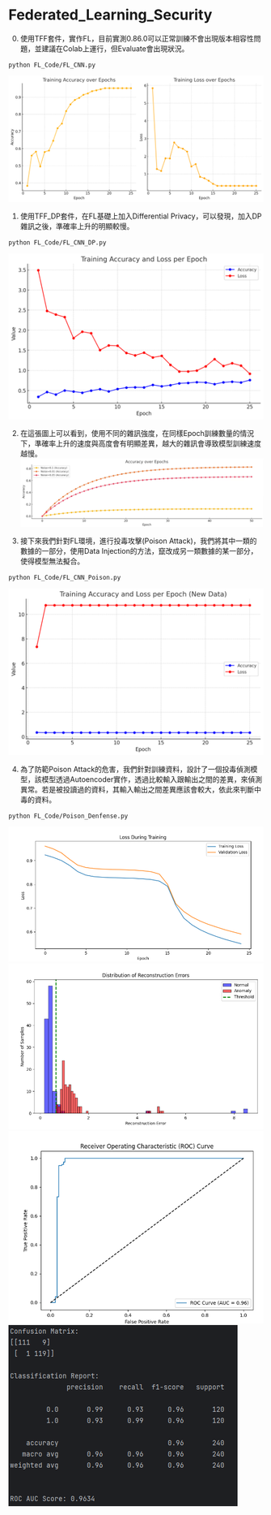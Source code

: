 # Federated_Learning_Security


0. 使用TFF套件，實作FL，目前實測0.86.0可以正常訓練不會出現版本相容性問題，並建議在Colab上運行，但Evaluate會出現狀況。
```
python FL_Code/FL_CNN.py
```
![FL Accuracy](FL_Result/FL_CNN_Acc.png)

1. 使用TFF_DP套件，在FL基礎上加入Differential Privacy，可以發現，加入DP雜訊之後，準確率上升的明顯較慢。
```
python FL_Code/FL_CNN_DP.py
```
![FL+DP Accuracy](FL_Result/FL_CNN_DP_Acc.png)

2. 在這張圖上可以看到，使用不同的雜訊強度，在同樣Epoch訓練數量的情況下，準確率上升的速度與高度會有明顯差異，越大的雜訊會導致模型訓練速度越慢。
![FL+DP Comparison Accuracy](FL_Result/FL_DP_Compare.png)

3. 接下來我們針對FL環境，進行投毒攻擊(Poison Attack)，我們將其中一類的數據的一部分，使用Data Injection的方法，竄改成另一類數據的某一部分，使得模型無法擬合。
```
python FL_Code/FL_CNN_Poison.py
```
![FL+Poison Accuracy](FL_Result/FL_Poison_Acc.png)

4. 為了防範Poison Attack的危害，我們針對訓練資料，設計了一個投毒偵測模型，該模型透過Autoencoder實作，透過比較輸入跟輸出之間的差異，來偵測異常。若是被投讀過的資料，其輸入輸出之間差異應該會較大，依此來判斷中毒的資料。
```
python FL_Code/Poison_Denfense.py
```
![FL+Poison Accuracy](FL_Result/Poison_Defense_Acc.png)
![FL+Poison Accuracy](FL_Result/Poison_Defense_Distribution.png)
![FL+Poison Accuracy](FL_Result/Poison_Defense_ROC_Curve.png)
![FL+Poison Accuracy](FL_Result/Poison_Defense_Confusion_Matrix.png)
